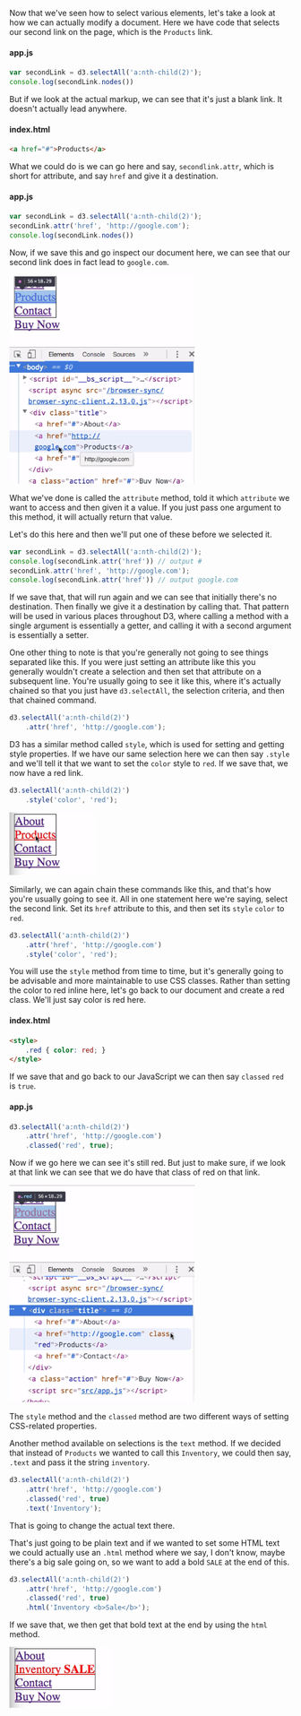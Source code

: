 Now that we've seen how to select various elements, let's take a look at how we can actually modify a document. Here we have code that selects our second link on the page, which is the `Products` link. 

#### app.js
```javascript
var secondLink = d3.selectAll('a:nth-child(2)');
console.log(secondLink.nodes())
```

But if we look at the actual markup, we can see that it's just a blank link. It doesn't actually lead anywhere.

#### index.html
```html
<a href="#">Products</a>
```

What we could do is we can go here and say, `secondlink.attr`, which is short for attribute, and say `href` and give it a destination. 

#### app.js
```javascript
var secondLink = d3.selectAll('a:nth-child(2)');
secondLink.attr('href', 'http://google.com');
console.log(secondLink.nodes())
```
Now, if we save this and go inspect our document here, we can see that our second link does in fact lead to `google.com`. 

![Google Link](../images/d3-modify-dom-elements-with-d3-v4-google-link.png)

What we've done is called the `attribute` method, told it which `attribute` we want to access and then given it a value. If you just pass one argument to this method, it will actually return that value.

Let's do this here and then we'll put one of these before we selected it. 

```javascript
var secondLink = d3.selectAll('a:nth-child(2)');
console.log(secondLink.attr('href')) // output #
secondLink.attr('href', 'http://google.com');
console.log(secondLink.attr('href')) // output google.com
```

If we save that, that will run again and we can see that initially there's no destination. Then finally we give it a destination by calling that. That pattern will be used in various places throughout D3, where calling a method with a single argument is essentially a getter, and calling it with a second argument is essentially a setter.

One other thing to note is that you're generally not going to see things separated like this. If you were just setting an attribute like this you generally wouldn't create a selection and then set that attribute on a subsequent line. You're usually going to see it like this, where it's actually chained so that you just have `d3.selectAll`, the selection criteria, and then that chained command.

```javascript
d3.selectAll('a:nth-child(2)')
    .attr('href', 'http://google.com');
```

D3 has a similar method called `style`, which is used for setting and getting style properties. If we have our same selection here we can then say `.style` and we'll tell it that we want to set the `color` style to `red`. If we save that, we now have a red link.

```javascript
d3.selectAll('a:nth-child(2)')
    .style('color', 'red');
```
![Color Red](../images/d3-modify-dom-elements-with-d3-v4-color-red.png)

Similarly, we can again chain these commands like this, and that's how you're usually going to see it. All in one statement here we're saying, select the second link. Set its `href` attribute to this, and then set its `style` `color` to `red`.

```javascript
d3.selectAll('a:nth-child(2)')
    .attr('href', 'http://google.com')
    .style('color', 'red');
```

You will use the `style` method from time to time, but it's generally going to be advisable and more maintainable to use CSS classes. Rather than setting the color to red inline here, let's go back to our document and create a red class. We'll just say color is red here.

#### index.html
```html
<style>
    .red { color: red; }
</style>
```

If we save that and go back to our JavaScript we can then say `classed` `red` is `true`. 

#### app.js
```javascript
d3.selectAll('a:nth-child(2)')
    .attr('href', 'http://google.com')
    .classed('red', true);
```

Now if we go here we can see it's still red. But just to make sure, if we look at that link we can see that we do have that class of red on that link. 

![Red Class](../images/d3-modify-dom-elements-with-d3-v4-red-class.png)

The `style` method and the `classed` method are two different ways of setting CSS-related properties.

Another method available on selections is the `text` method. If we decided that instead of `Products` we wanted to call this `Inventory`, we could then say, `.text` and pass it the string `inventory`. 

```javascript
d3.selectAll('a:nth-child(2)')
    .attr('href', 'http://google.com')
    .classed('red', true)
    .text('Inventory');
```
That is going to change the actual text there.

That's just going to be plain text and if we wanted to set some HTML text we could actually use an `.html` method where we say, I don't know, maybe there's a big sale going on, so we want to add a bold `SALE` at the end of this. 

```javascript
d3.selectAll('a:nth-child(2)')
    .attr('href', 'http://google.com')
    .classed('red', true)
    .html('Inventory <b>Sale</b>');
```

If we save that, we then get that bold text at the end by using the `html` method.

![html Method](../images/d3-modify-dom-elements-with-d3-v4-html.png)